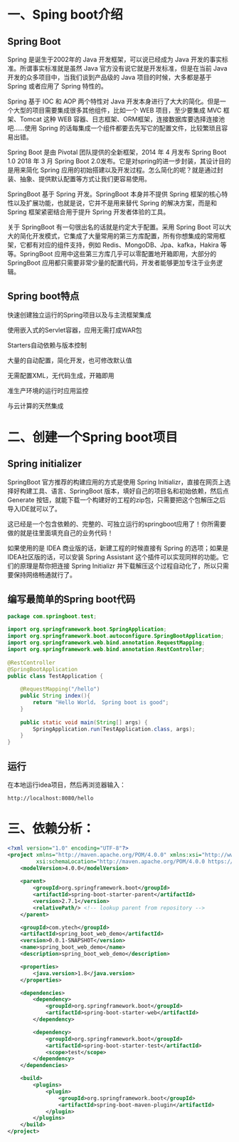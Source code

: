 
# 一、Sping boot介绍

## Spring Boot

Spring 是诞生于2002年的 Java 开发框架，可以说已经成为 Java 开发的事实标准。所谓事实标准就是虽然 Java 官方没有说它就是开发标准，但是在当前 Java 开发的众多项目中，当我们谈到产品级的 Java 项目的时候，大多都是基于 Spring 或者应用了 Spring 特性的。

Spring 基于 IOC 和 AOP 两个特性对 Java 开发本身进行了大大的简化。但是一个大型的项目需要集成很多其他组件，比如一个 WEB 项目，至少要集成 MVC 框架、Tomcat 这种 WEB 容器、日志框架、ORM框架，连接数据库要选择连接池吧……使用 Spring 的话每集成一个组件都要去先写它的配置文件，比较繁琐且容易出错。

Spring Boot 是由 Pivotal 团队提供的全新框架，2014 年 4 月发布 Spring Boot 1.0 2018 年 3 月 Spring Boot 2.0发布。它是对spring的进一步封装，其设计目的是用来简化 Spring 应用的初始搭建以及开发过程。怎么简化的呢？就是通过封装、抽象、提供默认配置等方式让我们更容易使用。

SpringBoot 基于 Spring 开发。SpringBoot 本身并不提供 Spring 框架的核心特性以及扩展功能，也就是说，它并不是用来替代 Spring 的解决方案，而是和 Spring 框架紧密结合用于提升 Spring 开发者体验的工具。

关于 SpringBoot 有一句很出名的话就是约定大于配置。采用 Spring Boot 可以大大的简化开发模式，它集成了大量常用的第三方库配置，所有你想集成的常用框架，它都有对应的组件支持，例如 Redis、MongoDB、Jpa、kafka，Hakira 等等。SpringBoot 应用中这些第三方库几乎可以零配置地开箱即用，大部分的 SpringBoot 应用都只需要非常少量的配置代码，开发者能够更加专注于业务逻辑。

## Spring boot特点

快速创建独立运行的Spring项目以及与主流框架集成

使用嵌入式的Servlet容器，应用无需打成WAR包

Starters自动依赖与版本控制

大量的自动配置，简化开发，也可修改默认值

无需配置XML，无代码生成，开箱即用

准生产环境的运行时应用监控

与云计算的天然集成

# 二、创建一个Spring boot项目

## Spring initializer

SpringBoot 官方推荐的构建应用的方式是使用 Spring Initializr，直接在网页上选择好构建工具、语言、SpringBoot 版本，填好自己的项目名和初始依赖，然后点Generate 按钮，就能下载一个构建好的工程的zip包，只需要把这个包解压之后导入IDE就可以了。

这已经是一个包含依赖的、完整的、可独立运行的springboot应用了！你所需要做的就是往里面填充自己的业务代码！

如果使用的是 IDEA 商业版的话，新建工程的时候直接有 Spring 的选项；如果是IDEA社区版的话，可以安装 Spring Assistant 这个插件可以实现同样的功能。它们的原理是帮你把连接 Spring Initializr 并下载解压这个过程自动化了，所以只需要保持网络畅通就行了。

## 编写最简单的Spring boot代码

```java
package com.springboot.test;
 
import org.springframework.boot.SpringApplication;
import org.springframework.boot.autoconfigure.SpringBootApplication;
import org.springframework.web.bind.annotation.RequestMapping;
import org.springframework.web.bind.annotation.RestController;
 
@RestController
@SpringBootApplication
public class TestApplication {
 
    @RequestMapping("/hello")
    public String index(){
        return "Hello World， Spring boot is good";
    }
 
    public static void main(String[] args) {
        SpringApplication.run(TestApplication.class, args);
    }
}
```

## 运行

在本地运行idea项目，然后再浏览器输入：

```
http://localhost:8080/hello

```

# 三、依赖分析：

```xml
<?xml version="1.0" encoding="UTF-8"?>
<project xmlns="http://maven.apache.org/POM/4.0.0" xmlns:xsi="http://www.w3.org/2001/XMLSchema-instance"
         xsi:schemaLocation="http://maven.apache.org/POM/4.0.0 https://maven.apache.org/xsd/maven-4.0.0.xsd">
    <modelVersion>4.0.0</modelVersion>
    
    <parent>
        <groupId>org.springframework.boot</groupId>
        <artifactId>spring-boot-starter-parent</artifactId>
        <version>2.7.1</version>
        <relativePath/> <!-- lookup parent from repository -->
    </parent>

    <groupId>com.ytech</groupId>
    <artifactId>spring_boot_web_demo</artifactId>
    <version>0.0.1-SNAPSHOT</version>
    <name>spring_boot_web_demo</name>
    <description>spring_boot_web_demo</description>

    <properties>
        <java.version>1.8</java.version>
    </properties>

    <dependencies>
        <dependency>
            <groupId>org.springframework.boot</groupId>
            <artifactId>spring-boot-starter-web</artifactId>
        </dependency>

        <dependency>
            <groupId>org.springframework.boot</groupId>
            <artifactId>spring-boot-starter-test</artifactId>
            <scope>test</scope>
        </dependency>
    </dependencies>

    <build>
        <plugins>
            <plugin>
                <groupId>org.springframework.boot</groupId>
                <artifactId>spring-boot-maven-plugin</artifactId>
            </plugin>
        </plugins>
    </build>
</project>
```